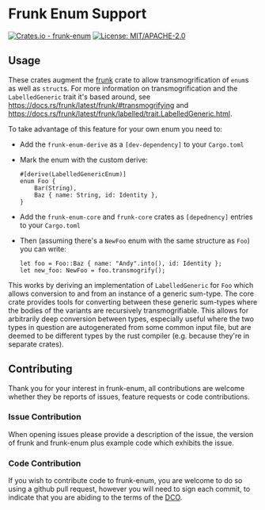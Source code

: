 # Frunk Enum Support

[![Crates.io - frunk-enum](https://img.shields.io/crates/v/frunk-enum-core.svg)](https://crates.io/crates/frunk-enum-core) [![License: MIT/APACHE-2.0](https://img.shields.io/badge/License-MIT%2FAPACHE--2.0-green.svg)](https://opensource.org/licenses/MIT)

## Usage

These crates augment the [frunk](https://docs.rs/frunk/latest/frunk/) crate to
allow transmogrification of `enum`s as well as `struct`s.  For more information
on transmogrification and the `LabelledGeneric` trait it's based around, see
https://docs.rs/frunk/latest/frunk/#transmogrifying and
https://docs.rs/frunk/latest/frunk/labelled/trait.LabelledGeneric.html.

To take advantage of this feature for your own enum you need to:

* Add the `frunk-enum-derive` as a `[dev-dependency]` to your `Cargo.toml`
* Mark the enum with the custom derive:

    ```
    #[derive(LabelledGenericEnum)]
    enum Foo {
        Bar(String),
        Baz { name: String, id: Identity },
    }
    ```
* Add the `frunk-enum-core` and `frunk-core` crates as `[depednency]` entries
  to your `Cargo.toml`
* Then (assuming there's a `NewFoo` enum with the same structure as `Foo`) you can write:

    ```
    let foo = Foo::Baz { name: "Andy".into(), id: Identity };
    let new_foo: NewFoo = foo.transmogrify();
    ```

This works by deriving an implementation of `LabelledGeneric` for `Foo` which
allows conversion to and from an instance of a generic sum-type.  The core
crate provides tools for converting between these generic sum-types where the
bodies of the variants are recursively transmogrifiable.  This allows for
arbitrarily deep conversion between types, especially useful where the two
types in question are autogenerated from some common input file, but are deemed
to be different types by the rust compiler (e.g. because they're in separate
crates).

## Contributing

Thank you for your interest in frunk-enum, all contributions are welcome whether
they be reports of issues, feature requests or code contributions.

### Issue Contribution

When opening issues please provide a description of the issue, the version of
frunk and frunk-enum plus example code which exhibits the issue.

### Code Contribution

If you wish to contribute code to frunk-enum, you are welcome to do so using a
github pull request, however you will need to sign each commit, to indicate
that you are abiding to the terms of the [DCO](DCO).
